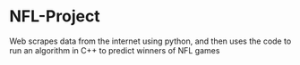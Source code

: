 # NFL-Project
Web scrapes data from the internet using python, and then uses the code to run an algorithm in C++ to predict winners of NFL games
